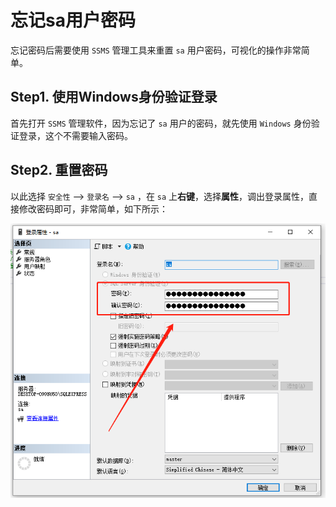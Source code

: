 # 忘记sa用户密码

忘记密码后需要使用 `SSMS` 管理工具来重置 `sa` 用户密码，可视化的操作非常简单。

## Step1. 使用Windows身份验证登录

首先打开 `SSMS` 管理软件，因为忘记了 `sa` 用户的密码，就先使用 `Windows` 身份验证登录，这个不需要输入密码。

## Step2. 重置密码

以此选择 `安全性` ——> `登录名` ——> `sa` ，在 `sa` 上**右键**，选择**属性**，调出登录属性，直接修改密码即可，非常简单，如下所示：

![修改sa用户登录密码](assets/images/修改sa用户登录密码.png)
